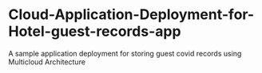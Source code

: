 # Cloud-Application-Deployment-for-Hotel-guest-records-app
A sample application deployment for storing guest covid records using Multicloud Architecture
